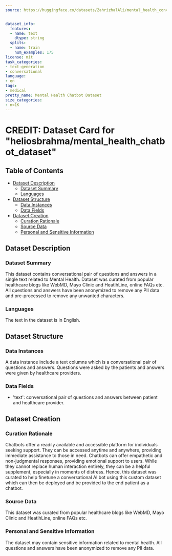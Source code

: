```yaml
---
source: https://huggingface.co/datasets/ZahrizhalAli/mental_health_conversational_dataset/raw/main/README.md


dataset_info:
  features:
  - name: text
    dtype: string
  splits:
  - name: train
    num_examples: 175
license: mit
task_categories:
- text-generation
- conversational
language:
- en
tags:
- medical
pretty_name: Mental Health Chatbot Dataset
size_categories:
- n<1K
---
```

# CREDIT: Dataset Card for "heliosbrahma/mental_health_chatbot_dataset"

## Table of Contents

- [Dataset Description](#dataset-description)
  - [Dataset Summary](#dataset-summary)
  - [Languages](#languages)
- [Dataset Structure](#dataset-structure)
  - [Data Instances](#data-instances)
  - [Data Fields](#data-instances)
- [Dataset Creation](#dataset-creation)
  - [Curation Rationale](#curation-rationale)
  - [Source Data](#source-data)
  - [Personal and Sensitive Information](#personal-and-sensitive-information)

## Dataset Description

### Dataset Summary

This dataset contains conversational pair of questions and answers in a single text related to Mental Health. Dataset was curated from popular healthcare blogs like WebMD, Mayo Clinic and HeatlhLine, online FAQs etc. All questions and answers have been anonymized to remove any PII data and pre-processed to remove any unwanted characters.

### Languages

The text in the dataset is in English.

## Dataset Structure

### Data Instances

A data instance include a text columns which is a conversational pair of questions and answers. Questions were asked by the patients and answers were given by healthcare providers.

### Data Fields

- 'text': conversational pair of questions and answers between patient and healthcare provider.

## Dataset Creation

### Curation Rationale

Chatbots offer a readily available and accessible platform for individuals seeking support. They can be accessed anytime and anywhere, providing immediate assistance to those in need. Chatbots can offer empathetic and non-judgmental responses, providing emotional support to users. While they cannot replace human interaction entirely, they can be a helpful supplement, especially in moments of distress.
Hence, this dataset was curated to help finetune a conversational AI bot using this custom dataset which can then be deployed and be provided to the end patient as a chatbot.

### Source Data

This dataset was curated from popular healthcare blogs like WebMD, Mayo Clinic and HeatlhLine, online FAQs etc.

### Personal and Sensitive Information

The dataset may contain sensitive information related to mental health. All questions and answers have been anonymized to remove any PII data.
